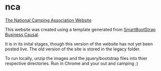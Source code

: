 # nca
[The National Camping Association Website](http://www.nationalcampingassociation.com/)

This website was created using a template generated from [SmartBootStrap Business Causal](https://blackrockdigital.github.io/startbootstrap-business-casual/). 

It is in its inital stages, though this version of the website has not yet been posted live. The old version of the site is stored in the legacy folder.

To run locally, unzip the images and the jquery/bootstrap files into thier respective directories. Run in Chrome and your out and camping ;)

